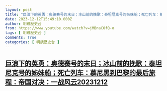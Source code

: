 ```yaml
---
layout: post
title: "巨浪下的英勇：奥德赛号的末日；冰山前的挽歌：泰坦尼克号的姊妹船；死亡列车：慕尼黑到巴黎的最后旅程：帝国对决：一战风云20231212"
date: 2023-12-12T15:49:10.000Z
author: 明鏡歷史台
from: https://www.youtube.com/watch?v=jMBnaCOfQ-o
tags: [ 明鏡歷史台 ]
comments: True
categories: [ 明鏡歷史台 ]
---
```

<!--1702396150000-->
[巨浪下的英勇：奥德赛号的末日；冰山前的挽歌：泰坦尼克号的姊妹船；死亡列车：慕尼黑到巴黎的最后旅程：帝国对决：一战风云20231212](https://www.youtube.com/watch?v=jMBnaCOfQ-o)
------

<div>

</div>
